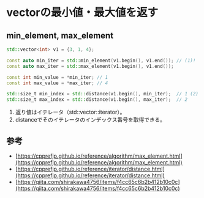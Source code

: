 # vectorの最小値・最大値を返す

## min_element, max_element

```cpp
std::vector<int> v1 = {3, 1, 4};

const auto min_iter = std::min_element(v1.begin(), v1.end()); // (1)!
const auto max_iter = std::max_element(v1.begin(), v1.end());

const int min_value = *min_iter; // 1
const int max_value = *max_iter; // 4

std::size_t min_index = std::distance(v1.begin(), min_iter);  // 1 (2)
std::size_t max_index = std::distance(v1.begin(), max_iter);  // 2
```

1. 返り値はイテレータ（std::vector<int>::iterator）。
2. distanceでそのイテレータのインデックス番号を取得できる。

## 参考

- [https://cpprefjp.github.io/reference/algorithm/max_element.html](https://cpprefjp.github.io/reference/algorithm/max_element.html)
- [https://cpprefjp.github.io/reference/iterator/distance.html](https://cpprefjp.github.io/reference/iterator/distance.html)
- [https://qiita.com/shirakawa4756/items/f4cc65c6b2b412b10c0c](https://qiita.com/shirakawa4756/items/f4cc65c6b2b412b10c0c)
